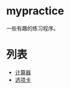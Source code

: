 # mypractice

一些有趣的练习程序。

# 列表
* [计算器](https://rawgit.com/wangpin34/snows/master/pages/001.calculator.html)
* [选项卡](https://rawgit.com/wangpin34/snows/master/pages/003.tabs.html)
